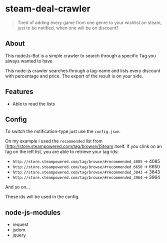 # steam-deal-crawler

> Tired of adding every game from one genre to your wishlist on steam, just to be notified, when one will be on discount?

## About
This nodeJs-Bot is a simple crawler to search through a specific Tag you always wanted to have 

This node-js crawler searches through a tag-name and lists every discount with percentage and price. The export of the result is on your side. 

## Features
- Able to read the lists

## Config
To switch the notification-type just use the `config.json`.

On my example i used the `recommended` list from [http://store.steampowered.com/tag/browse/]Steam itself. If you clink on an tag on the left list, you are able to retrieve your tag-ids:

- `http://store.steampowered.com/tag/browse/#recommended_4085` -> 4085
- `http://store.steampowered.com/tag/browse/#recommended_6650` -> 6650
- `http://store.steampowered.com/tag/browse/#recommended_3843` -> 3843
- `http://store.steampowered.com/tag/browse/#recommended_3964` -> 3964

And so on... 

These ids will be used in the config.

## node-js-modules

- request
- jsdom
- jquery